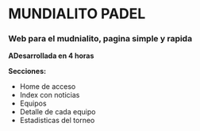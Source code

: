 <h1>MUNDIALITO PADEL</h1>

<h3>Web para el mudnialito, pagina simple y rapida</h3>
<p><b>ADesarrollada en 4 horas</b></p>
<p><b>Secciones:</b></p>
<ul>
<li>Home de acceso</li>
<li>Index con noticias</li>
<li>Equipos</li>
<li>Detalle de cada equipo</li>
<li>Estadisticas del torneo</li>
</ul>
